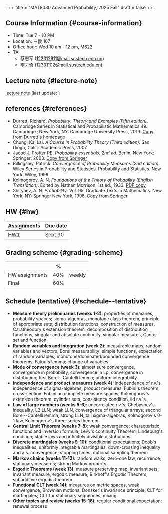 +++
title = "MAT8030 Advanced Probability, 2025 Fall"
draft = false
+++

## Course Information {#course-information}

-   Time: Tue 7 - 10 PM
-   Location: 三教 107
-   Office hour: Wed 10 am - 12 pm, M622
-   TA:
    -   蔡志军 (122312911@mail.sustech.edu.cn)
    -   李才奇 (12331102@mail.sustech.edu.cn)


## Lecture note {#lecture-note}

[lecture note](../notes/adv-prob-note.pdf) (last update: )


## references {#references}

-   Durrett, Richard. _Probability: Theory and Examples (Fifth edition)_. Cambridge Series in Statistical and Probabilistic Mathematics 49. Cambridge ; New York, NY: Cambridge University Press, 2019. [Copy from Durrett's homepage](https://services.math.duke.edu/%7Ertd/PTE/PTE5_011119.pdf)
-   Chung, Kai Lai. _A Course in Probability Theory (Third edition)_. San Diego, Calif.: Academic Press, 2007.
-   Jacod J, Protter PE. _Probability essentials. 2nd ed._ Berlin; New York: Springer; 2003. [Copy from Springer](https://link.springer.com/book/10.1007/978-3-642-55682-1)
-   Billingsley, Patrick. _Convergence of Probability Measures (2nd edition)_. Wiley Series in Probability and Statistics. Probability and Statistics. New York: Wiley, 1999.
-   Kolmogorov, A. N. _Foundations of the Theory of Probability (English Translation)_. Edited by Nathan Morrison. 1st ed., 1933. [PDF copy](./notes/Kolmogorov1933.pdf)
-   Shiryaev, A. N. _Probability_. Vol. 95. Graduate Texts in Mathematics. New York, NY: Springer New York, 1996. [Copy from Springer](https://doi.org/10.1007/978-1-4757-2539-1).


## HW {#hw}

| Assignments      | Due date |
|------------------|----------|
| [HW1](./hw1.pdf) | Sept 30  |


## Grading scheme {#grading-scheme}

|                | %   |        |
|----------------|-----|--------|
| HW assignments | 40% | weekly |
| Final          | 60% |        |


## Schedule (tentative) {#schedule--tentative}

-   **Measure theory preliminaries (weeks 1-2)**: properties of measures, probability spaces;  sigma-algebras, monotone class theorem, principle of appropriate sets; distribution functions, construction of measures, Carathéodory's extension theorem; decomposition of distribution functions, singular and absolute continuity, singular measures, Cantor set and function.
-   **Random variables and integration (week 2)**: measurable maps, random variables and vectors, Borel measurability; simple functions, expectation of random variables; monotone/dominated/bounded convergence theorems, Fatou's lemma; change of variables.
-   **Mode of convergence (week 3)**: almost sure convergence, convergence in probability, convergence in Lp, convergence in distribution; first Borel--Cantelli lemma; uniform integrability.
-   **Independence and product measures (week 4)**: independence of r.v.'s, independence of sigma-algebras; product measures, Fubini's theorem, cross-section, Fubini on complete measure spaces; Kolmogorov's extension theorem, cylinder sets, consistency condition, iid r.v.'s.
-   **Law of large numbers (weeks 5-6)**: uncorrelated r.v.'s, Chebyshev's inequality, L2 LLN; weak LLN, convergence of  triangular arrays; second Borel--Cantelli lemma, strong LLN, tail sigma-algebras, Kolmogorov's 0-1 law, Kolmogorov's three-series theorem.
-   **Central Limit Theorem (weeks 7-8)**: weak convergence; characteristic functions and inversion formula; Levy's continuity Theorem; Lindeburg's condition; stable laws and infinitely divisible distributions
-   **Discrete martingales (weeks 9-10)**: conditional expectations; Doob's inequalities, uniformly integrable martingales, down-crossing inequality and a.s. convergence; stopping times, optional sampling theorem
-   **Markov chains (weeks 11-12)**: random walks, zero-one law, recurrence; stationary measures; strong Markov property.
-   **Ergodic Theorems (week 13)**: measure preserving map, invariant sets; invariant measure, ergodic measure; Birkhoff's Ergodic Theorem; subadditive ergodic theorem.
-   **Functional CLT (week 14)**: measures on metric spaces, weak convergence; Brownian motions; Donsker's invariance principle; CLT for martingales; CLT for stationary sequences; mixing.
-   **Other topics and review (weeks 15-16)**: regular conditional expectation; renewal process
